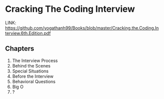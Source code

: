 # Cracking The Coding Interview

LINK: https://github.com/yogathanh99/Books/blob/master/Cracking.the.Coding.Interview.6th.Edition.pdf

## Chapters

1. The Interview Process
2. Behind the Scenes
3. Special Situations
4. Before the Interview
5. Behavioral Questions
6. Big O
7. ?
